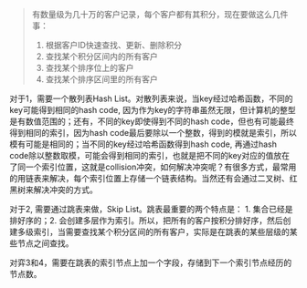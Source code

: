 > 有数量级为几十万的客户记录，每个客户都有其积分，现在要做这么几件事：
> 1. 根据客户ID快速查找、更新、删除积分
> 2. 查找某个积分区间内的所有客户
> 3. 查找某个排序位上的客户
> 4. 查找某个排序区间里的所有客户


对于1，需要一个散列表Hash List。对散列表来说，当key经过哈希函数，不同的key可能得到相同的hash code, 因为作为key的字符串虽然无限，但计算机的整型是有数值范围的；还有，不同的key即使得到不同的hash code，但也有可能最终得到相同的索引，因为hash code最后要除以一个整数，得到的模就是索引，所以模有可能是相同的；当不同的key经过哈希函数得到hash code, 再通过hash code除以整数取模，可能会得到相同的索引，也就是把不同的key对应的值放在了同一个索引位置，这就是collision冲突，如何解决冲突呢？有很多方式，最常用的用链表来解决，每个索引位置上存储一个链表结构。当然还有会通过二叉树、红黑树来解决冲突的方式。

对于2, 需要通过跳表来做，Skip List。跳表最重要的两个特点是： 1. 集合已经是排好序的；2. 会创建多层作为索引。所以，把所有的客户按积分排好序，然后创建多级索引，当需要查找某个积分区间的所有客户，实际是在跳表的某些层级的某些节点之间查找。

对弈3和4，需要在跳表的索引节点上加一个字段，存储到下一个索引节点经历的节点数。